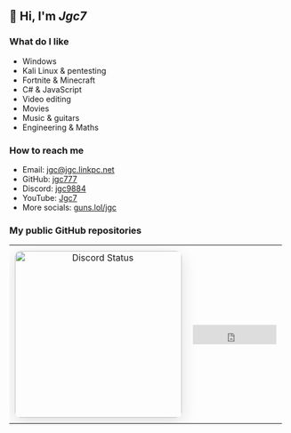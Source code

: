 ## 👋 Hi, I'm *Jgc7*


### What do I like
- Windows
- Kali Linux & pentesting
- Fortnite & Minecraft
- C# & JavaScript
- Video editing
- Movies
- Music & guitars
- Engineering & Maths

### How to reach me
- Email: [jgc@jgc.linkpc.net](mailto:jgc@jgc.linkpc.net)
- GitHub: [jgc777](./github/)
- Discord: [jgc9884](./discord/)
- YouTube: [Jgc7](./youtube/)
- More socials: [guns.lol/jgc](https://guns.lol/jgc)

### My public GitHub repositories
<a hidden href="https://Jgc777.github.io">The list is only available on the web!</a>
<ul id="repo-list"></ul>

<table>
    <tbody>
        <tr>
            <td>
                <img  src="https://discord-readme-badge.vercel.app/api?id=889045882874495036" width="300px" alt="Discord Status" style="border-radius: 10px; box-shadow: 0 8px 30px rgba(0, 0, 0, 0.12);">
            </td>
            <td>
                <iframe src="https://free.timeanddate.com/clock/i9r3azjl/n141/fs30/fcfff/tct/pct/ftbi/th1/ts1/ta1" frameborder="0" width="150" height="35" allowtransparency="true" alt="Jgc7's Clock"></iframe>
            </td>
        </tr>
    </tbody>
</table>
<style>
    table {
        width: 100%;
        border-collapse: collapse;
    }
    td, tr {
        user-select: none;
        pointer-events: none;
        -webkit-user-drag: none;
        border: none;
        padding: 10px;
        text-align: center;
    }
    @media (max-width: 768px) {
        tbody {
            display: block;
        }
        tr, td {
            display: block;
            width: 100%;
        }
    }
</style>
